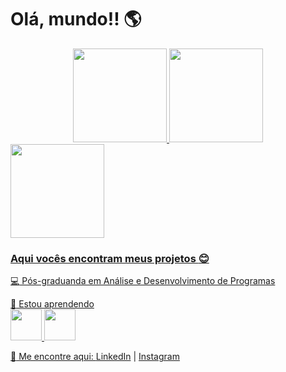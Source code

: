 # Olá, mundo!! :earth_americas:

<div align="center">
  <a href="https://github.com/letcambui">
  <img height="150px" src="https://github-readme-stats.vercel.app/api?username=letcambui&hide=stars,prs,contribs&show_icons=true&theme=buefy&include_all_commits=true&count_private=true"/>
  <img height="150px" src="https://github-readme-stats.vercel.app/api/top-langs/?username=letcambui&layout=compact&langs_count=7&theme=buefy"/>
</div>

<img src="https://cdn.picrew.me/shareImg/org/202212/1706331_cakK4RFp.png" width="150px" height="150px" />

### Aqui vocês encontram meus projetos :blush:

:computer: Pós-graduanda em Análise e Desenvolvimento de Programas

:star2: Estou aprendendo <br />
<img src="https://cdn.jsdelivr.net/gh/devicons/devicon/icons/react/react-original-wordmark.svg" width="50px" height="50px" />
<img src="https://cdn.jsdelivr.net/gh/devicons/devicon/icons/javascript/javascript-original.svg" width="50px" height="50px" />
          

:mag_right: Me encontre aqui: [LinkedIn](https://www.linkedin.com/in/let%C3%ADcia-cambui-5652471a4/) | [Instagram](https://www.instagram.com/leticiacambui_)

